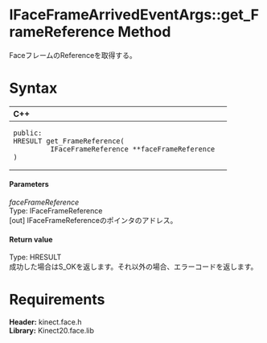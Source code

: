 IFaceFrameArrivedEventArgs::get\_FrameReference Method  
======================================================  

FaceフレームのReferenceを取得する。 <span id="syntaxSection"></span>

Syntax  
======  

<table>
<colgroup>
<col width="100%" />
</colgroup>
<thead>
<tr class="header">
<th align="left">C++</th>
</tr>
</thead>
<tbody>
<tr class="odd">
<td align="left"><pre><code>public:  
HRESULT get_FrameReference(  
         IFaceFrameReference **faceFrameReference  
)</code></pre></td>
</tr>
</tbody>
</table>

<span id="ID4EG"></span>
#### Parameters  

*faceFrameReference*    
Type: IFaceFrameReference  
[out] IFaceFrameReferenceのポインタのアドレス。  

<span id="ID4EP"></span>
#### Return value  

Type: HRESULT  
成功した場合はS\_OKを返します。それ以外の場合、エラーコードを返します。  

<span id="requirements"></span>

Requirements  
============  

**Header:** kinect.face.h  
**Library:** Kinect20.face.lib  



<!--Please do not edit the data in the comment block below.-->
<!--
TOCTitle : get_FrameReference Method
RLTitle : IFaceFrameArrivedEventArgs::get_FrameReference Method
KeywordK : get_FrameReference method
KeywordK : IFaceFrameArrivedEventArgs::get_FrameReference method
KeywordF : IFaceFrameArrivedEventArgs::get_FrameReference
KeywordF : get_FrameReference
KeywordF : Microsoft.Kinect.face.IFaceFrameArrivedEventArgs.get_FrameReference(IFaceFrameReference@)
KeywordA : M:Microsoft.Kinect.face.IFaceFrameArrivedEventArgs.get_FrameReference(IFaceFrameReference@)
AssetID : M:Microsoft.Kinect.face.IFaceFrameArrivedEventArgs.get_FrameReference(IFaceFrameReference@)
Locale : en-us
CommunityContent : 1
APIType : Managed
APILocation : 
APIName : Microsoft.Kinect.face.IFaceFrameArrivedEventArgs::get_FrameReference
TargetOS : Windows
TopicType : kbSyntax
DevLang : C++
DocSet : K4Wv2
ProjType : K4Wv2Proj
Technology : Kinect for Windows
Product : Kinect for Windows SDK v2
productversion : 20
-->
